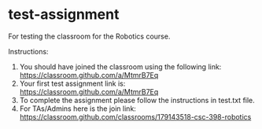 # test-assignment
For testing the classroom for the Robotics course.

Instructions: 

1. You should have joined the classroom using the following link: https://classroom.github.com/a/MtmrB7Eq
2. Your first test assignment link is: https://classroom.github.com/a/MtmrB7Eq
3. To complete the assignment please follow the instructions in test.txt file.
4. For TAs/Admins here is the join link: https://classroom.github.com/classrooms/179143518-csc-398-robotics
